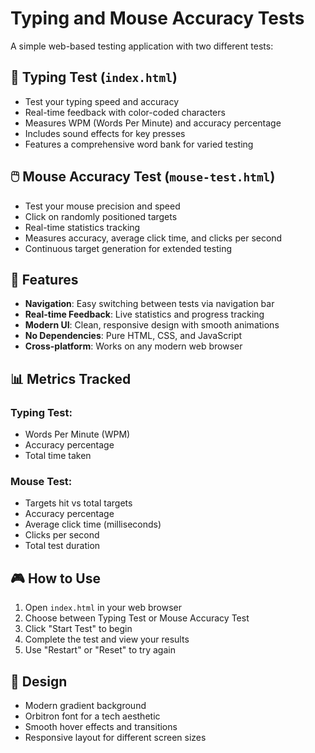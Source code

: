 # Typing and Mouse Accuracy Tests

A simple web-based testing application with two different tests:

## 🎯 Typing Test (`index.html`)
- Test your typing speed and accuracy
- Real-time feedback with color-coded characters
- Measures WPM (Words Per Minute) and accuracy percentage
- Includes sound effects for key presses
- Features a comprehensive word bank for varied testing

## 🖱️ Mouse Accuracy Test (`mouse-test.html`)
- Test your mouse precision and speed
- Click on randomly positioned targets
- Real-time statistics tracking
- Measures accuracy, average click time, and clicks per second
- Continuous target generation for extended testing

## 🚀 Features
- **Navigation**: Easy switching between tests via navigation bar
- **Real-time Feedback**: Live statistics and progress tracking
- **Modern UI**: Clean, responsive design with smooth animations
- **No Dependencies**: Pure HTML, CSS, and JavaScript
- **Cross-platform**: Works on any modern web browser

## 📊 Metrics Tracked

### Typing Test:
- Words Per Minute (WPM)
- Accuracy percentage
- Total time taken

### Mouse Test:
- Targets hit vs total targets
- Accuracy percentage
- Average click time (milliseconds)
- Clicks per second
- Total test duration

## 🎮 How to Use
1. Open `index.html` in your web browser
2. Choose between Typing Test or Mouse Accuracy Test
3. Click "Start Test" to begin
4. Complete the test and view your results
5. Use "Restart" or "Reset" to try again

## 🎨 Design
- Modern gradient background
- Orbitron font for a tech aesthetic
- Smooth hover effects and transitions
- Responsive layout for different screen sizes
